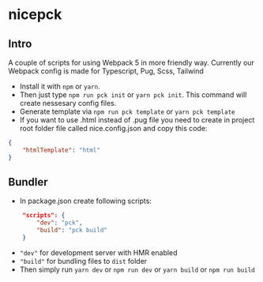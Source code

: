 # nicepck

## Intro

A couple of scripts for using Webpack 5 in more friendly way.
Currently our Webpack config is made for Typescript, Pug, Scss, Tailwind

* Install it with `npm` or `yarn`.
* Then just type `npm run pck init` or `yarn pck init`. This command will create nessesary config files.
* Generate template via `npm run pck template` or `yarn pck template`
* If you want to use .html instead of .pug file you need to create in project root folder file called nice.config.json and copy this code:

```json
{
    "htmlTemplate": "html"
}
```

## Bundler

* In package.json create following scripts:

```json
    "scripts": {
        "dev": "pck",
        "build": "pck build"
    }
```

* `"dev"` for development server with HMR enabled
* `"build"`  for bundling files to `dist` folder
* Then simply run `yarn dev` or `npm run dev` or `yarn build` or `npm run build`
